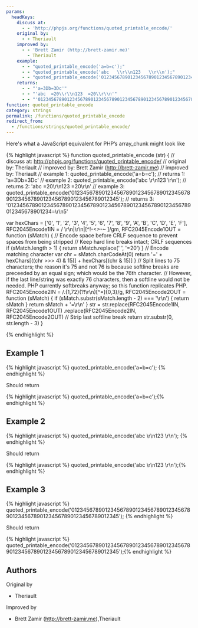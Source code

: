 ```yaml
---
params:
  headKeys:
    discuss at:
      - - 'http://phpjs.org/functions/quoted_printable_encode/'
    original by:
      - - Theriault
    improved by:
      - - 'Brett Zamir (http://brett-zamir.me)'
        - Theriault
    example:
      - - "quoted_printable_encode('a=b=c');"
      - - "quoted_printable_encode('abc   \\r\\n123   \\r\\n');"
      - - "quoted_printable_encode('0123456789012345678901234567890123456789012345678901234567890123456789012345');"
    returns:
      - - "'a=3Db=3Dc'"
      - - "'abc  =20\\r\\n123  =20\\r\\n'"
      - - "'012345678901234567890123456789012345678901234567890123456789012345678901234=\\r\\n5'"
function: quoted_printable_encode
category: strings
permalink: /functions/quoted_printable_encode
redirect_from:
  - /functions/strings/quoted_printable_encode/
---
```


<!-- WARNING! This file is auto generated by `npm run web:inject`, do not edit by hand -->

Here's what a JavaScript equivalent for PHP’s array_chunk might look like

{% highlight javascript %}
function quoted_printable_encode (str) {
  //  discuss at: http://phpjs.org/functions/quoted_printable_encode/
  // original by: Theriault
  // improved by: Brett Zamir (http://brett-zamir.me)
  // improved by: Theriault
  //   example 1: quoted_printable_encode('a=b=c');
  //   returns 1: 'a=3Db=3Dc'
  //   example 2: quoted_printable_encode('abc   \r\n123   \r\n');
  //   returns 2: 'abc  =20\r\n123  =20\r\n'
  //   example 3: quoted_printable_encode('0123456789012345678901234567890123456789012345678901234567890123456789012345');
  //   returns 3: '012345678901234567890123456789012345678901234567890123456789012345678901234=\r\n5'

  var hexChars = ['0', '1', '2', '3', '4', '5', '6', '7', '8', '9', 'A', 'B', 'C', 'D', 'E', 'F'],
    RFC2045Encode1IN = / \r\n|\r\n|[^!-<>-~ ]/gm,
    RFC2045Encode1OUT = function (sMatch) {
      // Encode space before CRLF sequence to prevent spaces from being stripped
      // Keep hard line breaks intact; CRLF sequences
      if (sMatch.length > 1) {
        return sMatch.replace(' ', '=20')
      }
      // Encode matching character
      var chr = sMatch.charCodeAt(0)
      return '=' + hexChars[((chr >>> 4) & 15)] + hexChars[(chr & 15)]
    }
  // Split lines to 75 characters; the reason it's 75 and not 76 is because softline breaks are preceeded by an equal sign; which would be the 76th character.
  // However, if the last line/string was exactly 76 characters, then a softline would not be needed. PHP currently softbreaks anyway; so this function replicates PHP.
  RFC2045Encode2IN = /.{1,72}(?!\r\n)[^=]{0,3}/g,
    RFC2045Encode2OUT = function (sMatch) {
      if (sMatch.substr(sMatch.length - 2) === '\r\n') {
        return sMatch
      }
      return sMatch + '=\r\n'
    }
  str = str.replace(RFC2045Encode1IN, RFC2045Encode1OUT)
    .replace(RFC2045Encode2IN, RFC2045Encode2OUT)
  // Strip last softline break
  return str.substr(0, str.length - 3)
}

{% endhighlight %}

## Example 1

{% highlight javascript %}
quoted_printable_encode('a=b=c');
{% endhighlight %}

Should return

{% highlight javascript %}
quoted_printable_encode('a=b=c');{% endhighlight %}

## Example 2

{% highlight javascript %}
quoted_printable_encode('abc   \r\n123   \r\n');
{% endhighlight %}

Should return

{% highlight javascript %}
quoted_printable_encode('abc   \r\n123   \r\n');{% endhighlight %}

## Example 3

{% highlight javascript %}
quoted_printable_encode('0123456789012345678901234567890123456789012345678901234567890123456789012345');
{% endhighlight %}

Should return

{% highlight javascript %}
quoted_printable_encode('0123456789012345678901234567890123456789012345678901234567890123456789012345');{% endhighlight %}


## Authors


Original by

- Theriault


Improved by

- Brett Zamir (http://brett-zamir.me),Theriault

